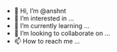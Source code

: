 - 👋 Hi, I’m @anshnt
- 👀 I’m interested in ...
- 🌱 I’m currently learning ...
- 💞️ I’m looking to collaborate on ...
- 📫 How to reach me ...

<!---
anshnt/anshnt is a ✨ special ✨ repository because its `README.md` (this file) appears on your GitHub profile.
You can click the Preview link to take a look at your changes.
--->
